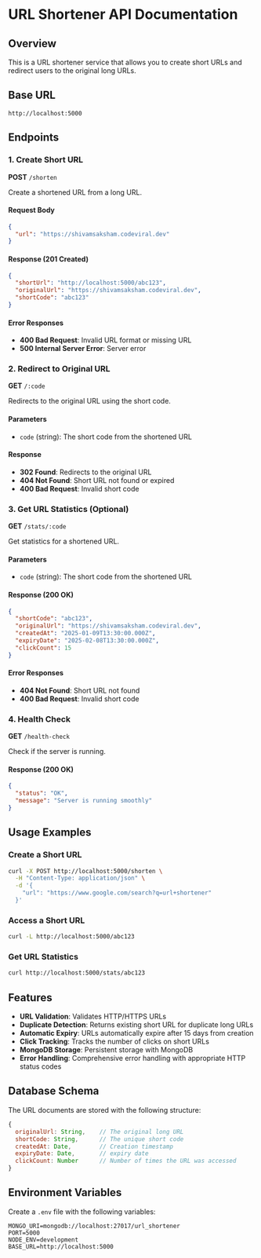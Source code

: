 # URL Shortener API Documentation

## Overview
This is a URL shortener service that allows you to create short URLs and redirect users to the original long URLs.

## Base URL
```
http://localhost:5000
```

## Endpoints

### 1. Create Short URL
**POST** `/shorten`

Create a shortened URL from a long URL.

#### Request Body
```json
{
  "url": "https://shivamsaksham.codeviral.dev"
}
```

#### Response (201 Created)
```json
{
  "shortUrl": "http://localhost:5000/abc123",
  "originalUrl": "https://shivamsaksham.codeviral.dev",
  "shortCode": "abc123"
}
```

#### Error Responses
- **400 Bad Request**: Invalid URL format or missing URL
- **500 Internal Server Error**: Server error

### 2. Redirect to Original URL
**GET** `/:code`

Redirects to the original URL using the short code.

#### Parameters
- `code` (string): The short code from the shortened URL

#### Response
- **302 Found**: Redirects to the original URL
- **404 Not Found**: Short URL not found or expired
- **400 Bad Request**: Invalid short code

### 3. Get URL Statistics (Optional)
**GET** `/stats/:code`

Get statistics for a shortened URL.

#### Parameters
- `code` (string): The short code from the shortened URL

#### Response (200 OK)
```json
{
  "shortCode": "abc123",
  "originalUrl": "https://shivamsaksham.codeviral.dev",
  "createdAt": "2025-01-09T13:30:00.000Z",
  "expiryDate": "2025-02-08T13:30:00.000Z",
  "clickCount": 15
}
```

#### Error Responses
- **404 Not Found**: Short URL not found
- **400 Bad Request**: Invalid short code

### 4. Health Check
**GET** `/health-check`

Check if the server is running.

#### Response (200 OK)
```json
{
  "status": "OK",
  "message": "Server is running smoothly"
}
```

## Usage Examples

### Create a Short URL
```bash
curl -X POST http://localhost:5000/shorten \
  -H "Content-Type: application/json" \
  -d '{
    "url": "https://www.google.com/search?q=url+shortener"
  }'
```

### Access a Short URL
```bash
curl -L http://localhost:5000/abc123
```

### Get URL Statistics
```bash
curl http://localhost:5000/stats/abc123
```

## Features

- **URL Validation**: Validates HTTP/HTTPS URLs
- **Duplicate Detection**: Returns existing short URL for duplicate long URLs
- **Automatic Expiry**: URLs automatically expire after 15 days from creation
- **Click Tracking**: Tracks the number of clicks on short URLs
- **MongoDB Storage**: Persistent storage with MongoDB
- **Error Handling**: Comprehensive error handling with appropriate HTTP status codes

## Database Schema

The URL documents are stored with the following structure:
```javascript
{
  originalUrl: String,    // The original long URL
  shortCode: String,      // The unique short code
  createdAt: Date,        // Creation timestamp
  expiryDate: Date,       // expiry date
  clickCount: Number      // Number of times the URL was accessed
}
```

## Environment Variables

Create a `.env` file with the following variables:
```
MONGO_URI=mongodb://localhost:27017/url_shortener
PORT=5000
NODE_ENV=development
BASE_URL=http://localhost:5000

